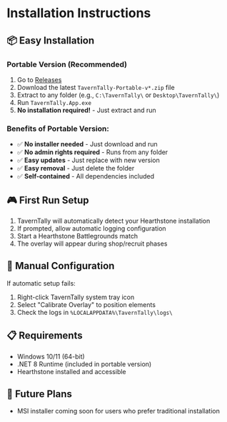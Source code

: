 # Installation Instructions

## 📦 Easy Installation

### Portable Version (Recommended)
1. Go to [Releases](https://github.com/jhew/TavernTally/releases)
2. Download the latest `TavernTally-Portable-v*.zip` file  
3. Extract to any folder (e.g., `C:\TavernTally\` or `Desktop\TavernTally\`)
4. Run `TavernTally.App.exe`
5. **No installation required!** - Just extract and run

### Benefits of Portable Version:
- ✅ **No installer needed** - Just download and run
- ✅ **No admin rights required** - Runs from any folder
- ✅ **Easy updates** - Just replace with new version
- ✅ **Easy removal** - Just delete the folder
- ✅ **Self-contained** - All dependencies included

## 🎮 First Run Setup
1. TavernTally will automatically detect your Hearthstone installation
2. If prompted, allow automatic logging configuration
3. Start a Hearthstone Battlegrounds match
4. The overlay will appear during shop/recruit phases

## 🔧 Manual Configuration
If automatic setup fails:
1. Right-click TavernTally system tray icon
2. Select "Calibrate Overlay" to position elements
3. Check the logs in `%LOCALAPPDATA%\TavernTally\logs\`

## 📋 Requirements
- Windows 10/11 (64-bit)
- .NET 8 Runtime (included in portable version)
- Hearthstone installed and accessible

## 🚀 Future Plans
- MSI installer coming soon for users who prefer traditional installation
